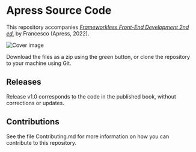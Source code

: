 # Apress Source Code

This repository accompanies [*Frameworkless Front-End Development 2nd ed.*](https://www.link.springer.com/book/10.1007/%eisbn%) by Francesco (Apress, 2022).

[comment]: #cover
![Cover image](978-1-4842-8810-8.jpg)

Download the files as a zip using the green button, or clone the repository to your machine using Git.

## Releases

Release v1.0 corresponds to the code in the published book, without corrections or updates.

## Contributions

See the file Contributing.md for more information on how you can contribute to this repository.